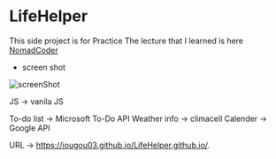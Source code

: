 # LifeHelper

This side project is for Practice
The lecture that I learned is here <a href="https://nomadcoders.co/javascript-for-beginners/lobby">NomadCoder</a>

* screen shot
  
![screenShot](https://user-images.githubusercontent.com/53176902/105579891-9cc80d80-5dcc-11eb-8ff2-5e59d9d1d4a3.PNG)

JS -> vanila JS

To-do list -> Microsoft To-Do API
Weather info -> climacell
Calender -> Google API

URL -> https://iougou03.github.io/LifeHelper.github.io/.

